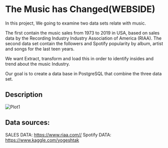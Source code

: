 # The Music has Changed(WEBSIDE)

In this project, We going to examine two data sets relate with music. 

The first contain the music sales from 1973 to 2019 in USA,  based on sales data by the Recording Industry Industry Association of America (RIAA). 
The second data set contain the followers  and Spotify popularity by album, artist and songs for the last teen years. 

We want Extract, transform and load this in order to  identify insides and trend about the music Industry. 

Our goal is to create a data base in PostgreSQL that combine the three data set.

## Description
   ![Plot1](MUSIC%20MASTER/images/Processs1.png)  
   
 ## Data sources:
SALES DATA: https://www.riaa.com//
Spotify DATA: https://www.kaggle.com/yogeshtak
